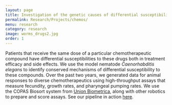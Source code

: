 ```yaml
---
layout: page
title: Investigation of the genetic causes of differential susceptibility to chemotherapeutic compounds
permalink: Research/Projects/chemos/
menu: research
category: research
image: worms_drugs2.jpg
order: 1
---
```


Patients that receive the same dose of a particular chemotherapeutic compound have differential susceptibilities to these drugs both in treatment efficacy and side effects. We use the model nematode *Caenorhabditis elegans* to identify conserved mechanisms of differential susceptibility to these compounds. Over the past two years, we generated data for animal responses to diverse chemotherapeutics using high-throughput assays that measure fecundity, growth rates, and pharyngeal pumping rates. We use the COPAS Biosort system from [Union Biometrica](http://www.unionbio.com/), along with other robotics to prepare and score assays. See our pipeline in action <a href="/Research/Lab/">here</a>.
